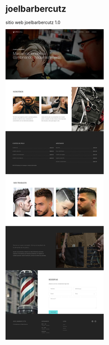 # joelbarbercutz
sitio web joelbarbercutz 1.0

<img src="https://raw.githubusercontent.com/andresemiliobonilla/joelbarbercutz/master/web-joelbarbercutz.jpg" alt="webjoel"/>
